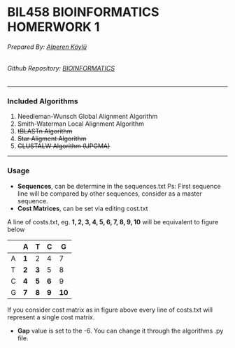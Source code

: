 # BIL458 BIOINFORMATICS HOMERWORK 1
###### Prepared By: [Alperen Köylü](https://github.com/alperenkoylu "Alperen Köylü")
###### Github Repository: [BIOINFORMATICS](https://github.com/alperenkoylu/BIOINFORMATICS "Link")
------------
### Included Algorithms
1. Needleman-Wunsch Global Alignment Algorithm
1. Smith-Waterman Local Alignment Algorithm
1. ~~tBLASTn Algorithm~~ 
1. ~~Star Aligment Algorithm~~ 
1. ~~CLUSTALW Algorithm (UPGMA)~~ 
------------
### Usage
- **Sequences**, can be determine in the sequences.txt
Ps: First sequence line will be compared by other sequences, consider as a master sequence.
- **Cost Matrices**, can be set via editing cost.txt

A line of costs.txt, eg. **1, 2, 3, 4, 5, 6, 7, 8, 9, 10** will be equivalent to figure below

|   | A | T | C | G |
| ------------ | ------------ | ------------ | ------------ | ------------ |
| A | **1** | 2 | 4 | 7 |
| T | **2** | **3** | 5 | 8 |
| C | **4** | **5** | **6** | 9 |
| G | **7** | **8** | **9** | **10** |

If you consider cost matrix as in figure above every line of costs.txt will represent a single cost matrix. 
- **Gap** value is set to the -6. You can change it through the algorithms .py file.
